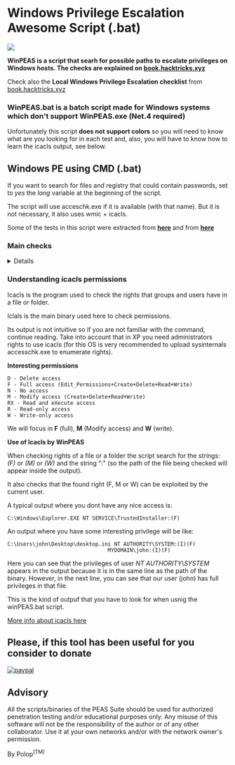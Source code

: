 # Windows Privilege Escalation Awesome Script (.bat)

![](https://github.com/carlospolop/privilege-escalation-awesome-scripts-suite/raw/master/winPEAS/winPEASexe/images/winpeas.png)

**WinPEAS is a script that searh for possible paths to escalate privileges on Windows hosts. The checks are explained on [book.hacktricks.xyz](https://book.hacktricks.xyz/windows/windows-local-privilege-escalation)**

Check also the **Local Windows Privilege Escalation checklist** from [book.hacktricks.xyz](https://book.hacktricks.xyz/windows/checklist-windows-privilege-escalation)

### WinPEAS.bat is a batch script made for Windows systems which don't support WinPEAS.exe (Net.4 required)

Unfortunately this script **does not support colors** so you will need to know what are you looking for in each test and, also, you will have to know how to learn the icacls output, see below.

## Windows PE using CMD (.bat)

If you want to search for files and registry that could contain passwords, set to *yes* the *long* variable at the beginning of the script.

The script will use acceschk.exe if it is available (with that name). But it is not necessary, it also uses wmic + icacls.

Some of the tests in this script were extracted from **[here](https://github.com/enjoiz/Privesc/blob/master/privesc.bat)** and from **[here](https://github.com/codingo/OSCP-2/blob/master/Windows/WinPrivCheck.bat)**


### Main checks

<details>
  <summary>Details</summary>

- [x] Systeminfo --SO version and patches-- (windows suggester)
- [x] Common known exploits (2K, XP, 2K3, 2K8, Vista, 7)
- [x] Audit Settings
- [x] WEF Settings
- [x] LAPS installed?
- [x] LSA protection?
- [x] Credential Guard?
- [x] WDigest?
- [x] Number of cached cred
- [x] UAC Settings
- [x] AV?
- [x] PS Settings
- [x] Mounted disks
- [x] SCCM installed?
- [x] Remote Desktop Credentials Manager?
- [x] WSUS Settings
- [x] Processes list
- [x] Interesting file permissions of binaries being executed 
- [x] Interesting file permissions of binaries run at startup
- [x] AlwaysInstallElevated?
- [x] Network info (see below)
- [x] Users info (see below)
- [x] Current user privileges 
- [x] Service binary permissions 
- [x] Check if permissions to modify any service registy
- [x] Unquoted Service paths  
- [x] DLL Hijacking in PATH
- [x] Windows Vault
- [x] DPAPI Master Keys
- [x] AppCmd.exe?
- [x] Check for unattended files
- [x] Check for SAM & SYSTEM backups
- [x] Check for cached GPP Passwords
- [x] Check for McAffe SiteList.xml files
- [x] Check for Cloud credentials
- [x] Search for known registry to have passwords and keys inside (Winlogon...)
- [x] Search for known files to have passwords inside (can take some minutes)
- [x] If *long*, search files with passwords inside 
- [x] If *long*, search registry with passwords inside 

### More enumeration

- [x] Date & Time
- [x] Env
- [x] Installed Software
- [x] Running Processes 
- [x] Current Shares 
- [x] Network Interfaces
- [x] Used Ports
- [x] Firewall
- [x] ARP
- [x] Routes
- [x] Hosts
- [x] Cached DNS
- [x] Info about current user (PRIVILEGES)
- [x] List groups (info about administrators)
- [x] Current logon users 

</details>

### Understanding icacls permissions

Icacls is the program used to check the rights that groups and users have in a file or folder.

Iclals is the main binary used here to check permissions.

Its output is not intuitive so if you are not familiar with the command, continue reading. Take into account that in XP you need administrators rights to use icacls (for this OS is very recommended to upload sysinternals accesschk.exe to enumerate rights).

**Interesting permissions**

```
D - Delete access
F - Full access (Edit_Permissions+Create+Delete+Read+Write)
N - No access
M - Modify access (Create+Delete+Read+Write)
RX - Read and eXecute access
R - Read-only access
W - Write-only access
```

We will focus in **F** (full), **M** (Modify access) and **W** (write).

**Use of Icacls by WinPEAS**

When checking rights of a file or a folder the script search for the strings: *(F)* or *(M)* or *(W)* and the string ":\" (so the path of the file being checked will appear inside the output).

It also checks that the found right (F, M or W) can be exploited by the current user.

A typical output where you dont have any nice access is:
```
C:\Windows\Explorer.EXE NT SERVICE\TrustedInstaller:(F)
```

An output where you have some interesting privilege will be like:
```
C:\Users\john\Desktop\desktop.ini NT AUTHORITY\SYSTEM:(I)(F)
                                MYDOMAIN\john:(I)(F)
```

Here you can see that the privileges of user *NT AUTHORITY\SYSTEM* appears in the output because it is in the same line as the path of the binary. However, in the next line, you can see that our user (john) has full privileges in that file. 

This is the kind of outpuf that you have to look for when usnig the winPEAS.bat script.

[More info about icacls here](https://ss64.com/nt/icacls.html)

## Please, if this tool has been useful for you consider to donate

[![paypal](https://www.paypalobjects.com/en_US/i/btn/btn_donateCC_LG.gif)](https://www.patreon.com/peass)

## Advisory

All the scripts/binaries of the PEAS Suite should be used for authorized penetration testing and/or educational purposes only. Any misuse of this software will not be the responsibility of the author or of any other collaborator. Use it at your own networks and/or with the network owner's permission.


By Polop<sup>(TM)</sup>
